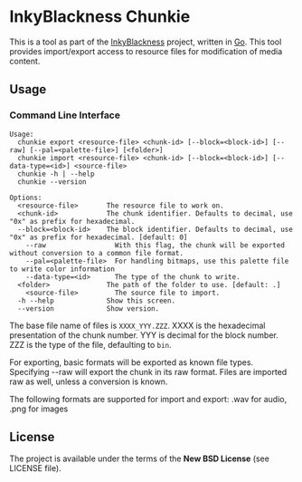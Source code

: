 # InkyBlackness Chunkie

This is a tool as part of the [InkyBlackness](https://inkyblackness.github.io) project, written in [Go](http://golang.org/). This tool provides import/export access to resource files for modification of media content.

## Usage

### Command Line Interface

```
Usage:
  chunkie export <resource-file> <chunk-id> [--block=<block-id>] [--raw] [--pal=<palette-file>] [<folder>]
  chunkie import <resource-file> <chunk-id> [--block=<block-id>] [--data-type=<id>] <source-file>
  chunkie -h | --help
  chunkie --version

Options:
  <resource-file>       The resource file to work on.
  <chunk-id>            The chunk identifier. Defaults to decimal, use "0x" as prefix for hexadecimal.
  --block=<block-id>    The block identifier. Defaults to decimal, use "0x" as prefix for hexadecimal. [default: 0]
	--raw                 With this flag, the chunk will be exported without conversion to a common file format.
	--pal=<palette-file>  For handling bitmaps, use this palette file to write color information
	--data-type=<id>      The type of the chunk to write.
  <folder>              The path of the folder to use. [default: .]
	<source-file>         The source file to import.
  -h --help             Show this screen.
  --version             Show version.
```

The base file name of files is ```XXXX_YYY.ZZZ```. XXXX is the hexadecimal presentation of the chunk number. YYY is decimal for the block number. ZZZ is the type of the file, defaulting to ```bin```.

For exporting, basic formats will be exported as known file types. Specifying --raw will export the chunk in its raw format.
Files are imported raw as well, unless a conversion is known.

The following formats are supported for import and export: .wav for audio, .png for images

## License

The project is available under the terms of the **New BSD License** (see LICENSE file).
